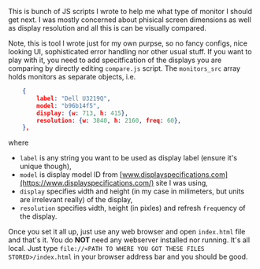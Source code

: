 This is bunch of JS scripts I wrote to help me what type of monitor I should get next.
I was mostly concerned about phisical screen dimensions as well as display resolution
and all this is can be visually compared.

Note, this is tool I wrote just for my own purpse, so no fancy configs, nice looking
UI, sophisticated error handling nor other usual stuff. If you want to play with it,
you need to add specitfication of the displays you are comparing by directly editing
`compare.js` script. The `monitors_src` array holds monitors as separate objects, i.e.

```json
    {
        label: "Dell U3219Q",
        model: "b96b14f5",
        display: {w: 713, h: 415},
        resolution: {w: 3840, h: 2160, freq: 60},
    },
```

where
* `label` is any string you want to be used as display label (ensure it's unique though),
* `model` is display model ID from [www.displayspecifications.com](https://www.displayspecifications.com/) site I was using,
* `display` specifies `w`idth and `h`eight (in my case in milimeters, but units are irrelevant really) of the display,
* `resolution` specifies `w`idth, `h`eight (in pixles) and refresh `freq`uency of the display.

Once you set it all up, just use any web browser and open `index.html` file and that's it. You do **NOT** need any webserver
installed nor running. It's all local. Just type `file://<PATH TO WHERE YOU GOT THESE FILES STORED>/index.html` in your 
browser address bar and you should be good.

